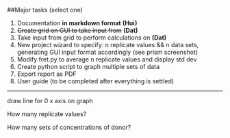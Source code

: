 ##Major tasks (select one)

1. Documentation **in markdown format**  **(Hui)**
2. ~~Create grid on GUI to take input from~~ **(Dat)**
3. Take input from grid to perform calculations on **(Dat)**
4. New project wizard to specify: n replicate values && n data sets, generating GUI input format accordingly (see prism screenshot)
5. Modify fret.py to average n replicate values and display std dev
6. Create python script to graph multiple sets of data
7. Export report as PDF
8. User guide (to be completed after everything is settled)






-----------------------------
draw line for 0 x axis on graph

How many replicate values?

How many sets of concentrations of donor?
